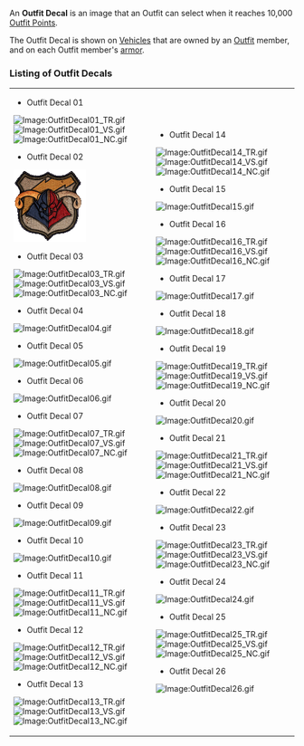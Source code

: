 An **Outfit Decal** is an image that an Outfit can select when it reaches 10,000
[Outfit Points](Outfit_Points.md).

The Outfit Decal is shown on [Vehicles](../vehicles/Vehicle.md) that are owned
by an [Outfit](Outfit.md) member, and on each Outfit member's
[armor](../armor/Armor_Index.md).

<!--[category:Terminology](category:Terminology.md)-->

### Listing of Outfit Decals

<table width="100%" border="0">
<tr>
<td>

- Outfit Decal 01

![Image:OutfitDecal01_TR.gif](../images/OutfitDecal01_TR.gif "fig:Image:OutfitDecal01_TR.gif")![Image:OutfitDecal01_VS.gif](../images/OutfitDecal01_VS.gif "fig:Image:OutfitDecal01_VS.gif")![Image:OutfitDecal01_NC.gif](../images/OutfitDecal01_NC.gif "fig:Image:OutfitDecal01_NC.gif")

- Outfit Decal 02

![Image:OutfitDecal02.gif](../images/OutfitDecal02.gif "Image:OutfitDecal02.gif")

- Outfit Decal 03

![Image:OutfitDecal03_TR.gif](../images/OutfitDecal03_TR.gif "fig:Image:OutfitDecal03_TR.gif")![Image:OutfitDecal03_VS.gif](../images/OutfitDecal03_VS.gif "fig:Image:OutfitDecal03_VS.gif")![Image:OutfitDecal03_NC.gif](../images/OutfitDecal03_NC.gif "fig:Image:OutfitDecal03_NC.gif")

- Outfit Decal 04

![Image:OutfitDecal04.gif](../images/OutfitDecal04.gif "Image:OutfitDecal04.gif")

- Outfit Decal 05

![Image:OutfitDecal05.gif](../images/OutfitDecal05.gif "Image:OutfitDecal05.gif")

- Outfit Decal 06

![Image:OutfitDecal06.gif](../images/OutfitDecal06.gif "Image:OutfitDecal06.gif")

- Outfit Decal 07

![Image:OutfitDecal07_TR.gif](../images/OutfitDecal07_TR.gif "fig:Image:OutfitDecal07_TR.gif")![Image:OutfitDecal07_VS.gif](../images/OutfitDecal07_VS.gif "fig:Image:OutfitDecal07_VS.gif")![Image:OutfitDecal07_NC.gif](../images/OutfitDecal07_NC.gif "fig:Image:OutfitDecal07_NC.gif")

- Outfit Decal 08

![Image:OutfitDecal08.gif](../images/OutfitDecal08.gif "Image:OutfitDecal08.gif")

- Outfit Decal 09

![Image:OutfitDecal09.gif](../images/OutfitDecal09.gif "Image:OutfitDecal09.gif")

- Outfit Decal 10

![Image:OutfitDecal10.gif](../images/OutfitDecal10.gif "Image:OutfitDecal10.gif")

- Outfit Decal 11

![Image:OutfitDecal11_TR.gif](../images/OutfitDecal11_TR.gif "fig:Image:OutfitDecal11_TR.gif")![Image:OutfitDecal11_VS.gif](../images/OutfitDecal11_VS.gif "fig:Image:OutfitDecal11_VS.gif")![Image:OutfitDecal11_NC.gif](../images/OutfitDecal11_NC.gif "fig:Image:OutfitDecal11_NC.gif")

- Outfit Decal 12

![Image:OutfitDecal12_TR.gif](../images/OutfitDecal12_TR.gif "fig:Image:OutfitDecal12_TR.gif")![Image:OutfitDecal12_VS.gif](../images/OutfitDecal12_VS.gif "fig:Image:OutfitDecal12_VS.gif")![Image:OutfitDecal12_NC.gif](../images/OutfitDecal12_NC.gif "fig:Image:OutfitDecal12_NC.gif")

- Outfit Decal 13

![Image:OutfitDecal13_TR.gif](../images/OutfitDecal13_TR.gif "fig:Image:OutfitDecal13_TR.gif")![Image:OutfitDecal13_VS.gif](../images/OutfitDecal13_VS.gif "fig:Image:OutfitDecal13_VS.gif")![Image:OutfitDecal13_NC.gif](../images/OutfitDecal13_NC.gif "fig:Image:OutfitDecal13_NC.gif")

</td>
<td>

- Outfit Decal 14

![Image:OutfitDecal14_TR.gif](../images/OutfitDecal14_TR.gif "fig:Image:OutfitDecal14_TR.gif")![Image:OutfitDecal14_VS.gif](../images/OutfitDecal14_VS.gif "fig:Image:OutfitDecal14_VS.gif")![Image:OutfitDecal14_NC.gif](../images/OutfitDecal14_NC.gif "fig:Image:OutfitDecal14_NC.gif")

- Outfit Decal 15

![Image:OutfitDecal15.gif](../images/OutfitDecal15.gif "Image:OutfitDecal15.gif")

- Outfit Decal 16

![Image:OutfitDecal16_TR.gif](../images/OutfitDecal16_TR.gif "fig:Image:OutfitDecal16_TR.gif")![Image:OutfitDecal16_VS.gif](../images/OutfitDecal16_VS.gif "fig:Image:OutfitDecal16_VS.gif")![Image:OutfitDecal16_NC.gif](../images/OutfitDecal16_NC.gif "fig:Image:OutfitDecal16_NC.gif")

- Outfit Decal 17

![Image:OutfitDecal17.gif](../images/OutfitDecal17.gif "Image:OutfitDecal17.gif")

- Outfit Decal 18

![Image:OutfitDecal18.gif](../images/OutfitDecal18.gif "Image:OutfitDecal18.gif")

- Outfit Decal 19

![Image:OutfitDecal19_TR.gif](../images/OutfitDecal19_TR.gif "fig:Image:OutfitDecal19_TR.gif")![Image:OutfitDecal19_VS.gif](../images/OutfitDecal19_VS.gif "fig:Image:OutfitDecal19_VS.gif")![Image:OutfitDecal19_NC.gif](../images/OutfitDecal19_NC.gif "fig:Image:OutfitDecal19_NC.gif")

- Outfit Decal 20

![Image:OutfitDecal20.gif](../images/OutfitDecal20.gif "Image:OutfitDecal20.gif")

- Outfit Decal 21

![Image:OutfitDecal21_TR.gif](../images/OutfitDecal21_TR.gif "fig:Image:OutfitDecal21_TR.gif")![Image:OutfitDecal21_VS.gif](../images/OutfitDecal21_VS.gif "fig:Image:OutfitDecal21_VS.gif")![Image:OutfitDecal21_NC.gif](../images/OutfitDecal21_NC.gif "fig:Image:OutfitDecal21_NC.gif")

- Outfit Decal 22

![Image:OutfitDecal22.gif](../images/OutfitDecal22.gif "Image:OutfitDecal22.gif")

- Outfit Decal 23

![Image:OutfitDecal23_TR.gif](../images/OutfitDecal23_TR.gif "fig:Image:OutfitDecal23_TR.gif")![Image:OutfitDecal23_VS.gif](../images/OutfitDecal23_VS.gif "fig:Image:OutfitDecal23_VS.gif")![Image:OutfitDecal23_NC.gif](../images/OutfitDecal23_NC.gif "fig:Image:OutfitDecal23_NC.gif")

- Outfit Decal 24

![Image:OutfitDecal24.gif](../images/OutfitDecal24.gif "Image:OutfitDecal24.gif")

- Outfit Decal 25

![Image:OutfitDecal25_TR.gif](../images/OutfitDecal25_TR.gif "fig:Image:OutfitDecal25_TR.gif")![Image:OutfitDecal25_VS.gif](../images/OutfitDecal25_VS.gif "fig:Image:OutfitDecal25_VS.gif")![Image:OutfitDecal25_NC.gif](../images/OutfitDecal25_NC.gif "fig:Image:OutfitDecal25_NC.gif")

- Outfit Decal 26

![Image:OutfitDecal26.gif](../images/OutfitDecal26.gif "Image:OutfitDecal26.gif")

</td>
</tr>
</table>
